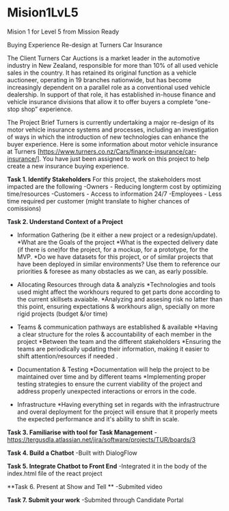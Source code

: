 # Mision1LvL5
Mision 1 for Level 5 from Mission Ready 


Buying Experience Re-design at Turners Car Insurance

The Client
Turners Car Auctions is a market leader in the automotive industry in New Zealand, responsible for more than 10% of all used vehicle sales in the country. It has retained its original function as a vehicle auctioneer, operating in 19 branches nationwide, but has become increasingly dependent on a parallel role as a conventional used vehicle dealership. In support of that role, it has established in-house finance and vehicle insurance divisions that allow it to offer buyers a complete “one-stop shop” experience.

The Project Brief
Turners is currently undertaking a major re-design of its motor vehicle insurance systems and processes, including an investigation of ways in which the introduction of new technologies can enhance the buyer experience. Here is some information about motor vehicle insurance at Turners [https://www.turners.co.nz/Cars/finance-insurance/car-insurance/].  You have just been assigned to work on this project to help create a new insurance buying experience.



**Task 1. Identify Stakeholders**
For this project, the stakeholders most impacted  are the following
  -Owners - Reducing longterm cost by optimizing time/resources
  -Customers - Access to information 24/7
  -Employees - Less time required per customer (might translate to higher chances of comissions)

        
**Task 2. Understand Context of a Project**
- Information Gathering (be it either a new project or a redesign/update).
    *What are the Goals of the project
    *What is the expected delivery date (if there is one)for the project, for a mockup, for a prototype, for the MVP.
    *Do we have datasets for this project, or of similar projects that have been deployed in similar environments? Use them to reference our priorities & foresee as many obstacles as we can, as early possible.

- Allocating Resources through data & analyzis
    *Technologies and tools used might affect the workhours requred to get parts done according to the current skillsets avaiable.
    *Analyzing and assesing risk no latter than this point, ensuring expectations  & workhours align, specially on more rigid projects (budget &/or time)

- Teams & communication pathways are established & available
    *Having a clear structure for the roles & accountability of each member in the project
    *Between the team and the different stakeholders
    *Ensuring the teams are periodically updating their information, making it easier to shift attention/resources if needed .

- Documentation & Testing
    *Documentation will help the project to be maintained over time and by different teams
    *Implementing proper testing strategies to ensure the current viability of the project and address properly unexpected interactions or errors in the code.

- Infrastructure
    *Having everything set in regards with the infrastructrure and overal deployment for the project will ensure that it properly meets the expected performance and it's ability to shift in scale.

**Task 3. Familiarise with tool for Task Management**
        -https://tergusdla.atlassian.net/jira/software/projects/TUR/boards/3

**Task 4. Build a Chatbot**
        -Built with DialogFlow

**Task 5. Integrate Chatbot to Front End**
        -Integrated it in the body of the index.html file of the react project
        
**Task 6. Present at Show and Tell **
        -Submited video
        
**Task 7. Submit your work**
        -Submited through Candidate Portal
